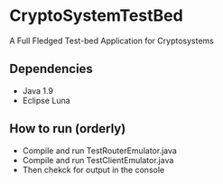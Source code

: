 # CryptoSystemTestBed
A Full Fledged Test-bed Application for Cryptosystems

## Dependencies
- Java 1.9
- Eclipse Luna

## How to run (orderly)
- Compile and run TestRouterEmulator.java
- Compile and run TestClientEmulator.java 
- Then chekck for output in the console
